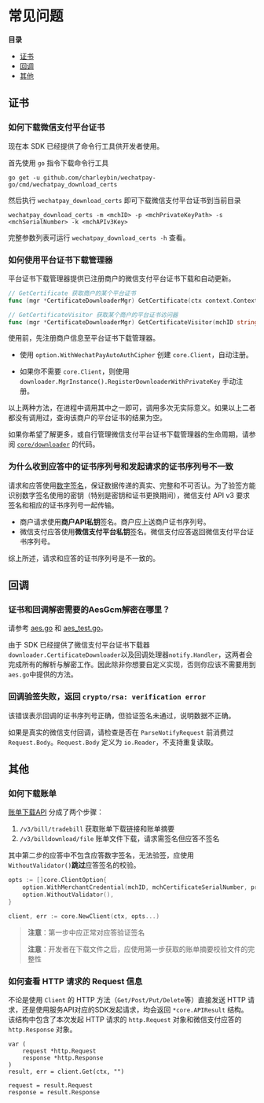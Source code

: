 # 常见问题

**目录**

- [证书](#证书)
- [回调](#回调)
- [其他](#其他)

## 证书

### 如何下载微信支付平台证书

现在本 SDK 已经提供了命令行工具供开发者使用。 

首先使用 `go` 指令下载命令行工具
```shell
go get -u github.com/charleybin/wechatpay-go/cmd/wechatpay_download_certs
```
然后执行 `wechatpay_download_certs` 即可下载微信支付平台证书到当前目录
```shell
wechatpay_download_certs -m <mchID> -p <mchPrivateKeyPath> -s <mchSerialNumber> -k <mchAPIv3Key>
```
完整参数列表可运行 `wechatpay_download_certs -h` 查看。

### 如何使用平台证书下载管理器

平台证书下载管理器提供已注册商户的微信支付平台证书下载和自动更新。

```go
// GetCertificate 获取商户的某个平台证书
func (mgr *CertificateDownloaderMgr) GetCertificate(ctx context.Context, mchID, serialNumber string) (*x509.Certificate, bool)

// GetCertificateVisitor 获取某个商户的平台证书访问器
func (mgr *CertificateDownloaderMgr) GetCertificateVisitor(mchID string) core.CertificateVisitor
```

使用前，先注册商户信息至平台证书下载管理器。

+ 使用 `option.WithWechatPayAutoAuthCipher` 创建 `core.Client`，自动注册。

+ 如果你不需要 `core.Client`，则使用 `downloader.MgrInstance().RegisterDownloaderWithPrivateKey` 手动注册。

以上两种方法，在进程中调用其中之一即可，调用多次无实际意义。如果以上二者都没有调用过，查询该商户的平台证书的结果为空。

如果你希望了解更多，或自行管理微信支付平台证书下载管理器的生命周期，请参阅 [`core/downloader`](core/downloader) 的代码。

### 为什么收到应答中的证书序列号和发起请求的证书序列号不一致

请求和应答使用[数字签名](https://zh.wikipedia.org/wiki/%E6%95%B8%E4%BD%8D%E7%B0%BD%E7%AB%A0)，保证数据传递的真实、完整和不可否认。为了验签方能识别数字签名使用的密钥（特别是密钥和证书更换期间），微信支付 API v3 要求签名和相应的证书序列号一起传输。

+ 商户请求使用**商户API私钥**签名。商户应上送商户证书序列号。
+ 微信支付应答使用**微信支付平台私钥**签名。微信支付应答返回微信支付平台证书序列号。

综上所述，请求和应答的证书序列号是不一致的。

## 回调

### 证书和回调解密需要的AesGcm解密在哪里？

请参考 [aes.go](https://github.com/charleybin/wechatpay-go/blob/main/utils/aes.go) 和 [aes_test.go](https://github.com/charleybin/wechatpay-go/blob/main/utils/aes_test.go)。

由于 SDK 已经提供了微信支付平台证书下载器`downloader.CertificateDownloader`以及回调处理器`notify.Handler`，这两者会完成所有的解析与解密工作。因此除非你想要自定义实现，否则你应该不需要用到`aes.go`中提供的方法。

### 回调验签失败，返回 `crypto/rsa: verification error`

该错误表示回调的证书序列号正确，但验证签名未通过，说明数据不正确。

如果是真实的微信支付回调，请检查是否在 `ParseNotifyRequest` 前消费过 `Request.Body`。`Request.Body` 定义为 `io.Reader`，不支持重复读取。

## 其他

### 如何下载账单
[账单下载API](https://pay.weixin.qq.com/wiki/doc/apiv3/wxpay/pay/bill/chapter3_3.shtml) 分成了两个步骤：
1. `/v3/bill/tradebill` 获取账单下载链接和账单摘要
2. `/v3/billdownload/file` 账单文件下载，请求需签名但应答不签名

其中第二步的应答中不包含应答数字签名，无法验签，应使用`WithoutValidator()`**跳过**应答签名的校验。
```go
opts := []core.ClientOption{
	option.WithMerchantCredential(mchID, mchCertificateSerialNumber, privateKey),
	option.WithoutValidator(),
}

client, err := core.NewClient(ctx, opts...)
```

> **注意**：第一步中应正常对应答验证签名
> 
> **注意**：开发者在下载文件之后，应使用第一步获取的账单摘要校验文件的完整性

### 如何查看 HTTP 请求的 Request 信息

不论是使用 `Client` 的 HTTP 方法（`Get/Post/Put/Delete`等）直接发送 HTTP 请求，还是使用服务API对应的SDK发起请求，均会返回 `*core.APIResult` 结构。
该结构中包含了本次发起 HTTP 请求的 `http.Request` 对象和微信支付应答的 `http.Response` 对象。
```golang
var (
	request *http.Request
	response *http.Response
)
result, err = client.Get(ctx, "")

request = result.Request
response = result.Response 
```
